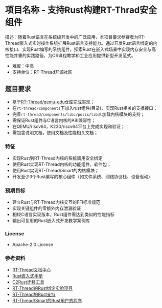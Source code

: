 # 项目名称 - 支持Rust构建RT-Thrad安全组件

描述：随着Rust语言在系统级开发中的广泛应用，本项目要求参赛者为RT-Thread嵌入式实时操作系统扩展Rust语言支持能力。通过开发Rust语言绑定的内核接口、实现Rust编写的系统组件，探索Rust在嵌入式场景中实现内存安全与高性能并重的实践路径，为OS课程教学和工业应用提供新型开发范式。

* 难度：中高
* 支持单位：RT-Thread开源社区

## 题目要求
- 基于[RT-Thread/qemu-edu](https://github.com/RT-Thread/qemu-edu)仓库完成实现；
- 在`rt-thread/components`下加入rust组件(目录)，实现Rust相关的支撑接口；
- 完善`rt-thread/components/libc/posix/libdl`加载内核模块的支持；
- 需保证Rust组件与C语言内核的ABI兼容性；
- 在QEMU/riscv64，K230/riscv64平台上完成实现和验证；
- 需包含说明文档，使用文档及性能相关文档；

### 特征
- 实现Rust到RT-Thread内核的系统调用安全绑定
- 使用Rust实现RT-Thread内核的功能组件，软件包；
- 使用Rust实现RT-Thread/Smart的内核模块；
- 开发至少3个Rust编写的核心组件（如文件系统、网络协议栈、设备驱动）

### 预期目标
- 建立Rust与RT-Thread内核交互的FFI标准规范
- 实现关键组件的零额外内存泄漏验证
- 相较C语言实现版本，Rust组件需达到类似的性能指标
- 输出可复用的Rust嵌入式开发教学案例库

### License
- Apache-2.0 License

### 参考资料
- [RT-Thread文档中心](https://www.rt-thread.org/document/site/#/)
- [Rust嵌入式手册](https://rust-embedded.github.io/book/)
- [C2Rust迁移工具](https://github.com/immunant/c2rust)
- [RT-Thread的Rust绑定实验项目](https://github.com/vito-chl/rtt_rs2)
- [RT-Thread的Rust支持](https://github.com/listentodella/rt-thread-rs)
- [RT-Thread/Smart的Rust用户态程序](https://github.com/diandianjunA/RT-Thread-Smart-Rust)
